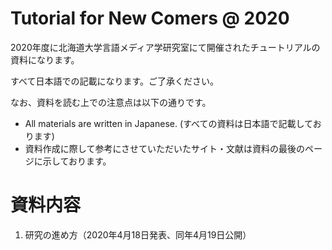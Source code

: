 # Tutorial for New Comers @ 2020
2020年度に北海道大学言語メディア学研究室にて開催されたチュートリアルの資料になります。

すべて日本語での記載になります。ご了承ください。

なお、資料を読む上での注意点は以下の通りです。
- All materials are written in Japanese. (すべての資料は日本語で記載しております)
- 資料作成に際して参考にさせていただいたサイト・文献は資料の最後のページに示しております。

# 資料内容
1. 研究の進め方（2020年4月18日発表、同年4月19日公開）
